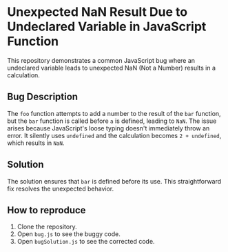 # Unexpected NaN Result Due to Undeclared Variable in JavaScript Function

This repository demonstrates a common JavaScript bug where an undeclared variable leads to unexpected NaN (Not a Number) results in a calculation.

## Bug Description

The `foo` function attempts to add a number to the result of the `bar` function, but the `bar` function is called before `a` is defined, leading to `NaN`. The issue arises because JavaScript's loose typing doesn't immediately throw an error. It silently uses `undefined` and the calculation becomes `2 + undefined`, which results in `NaN`.

## Solution

The solution ensures that `bar` is defined before its use. This straightforward fix resolves the unexpected behavior.

## How to reproduce
1. Clone the repository.
2. Open `bug.js` to see the buggy code.
3. Open `bugSolution.js` to see the corrected code.